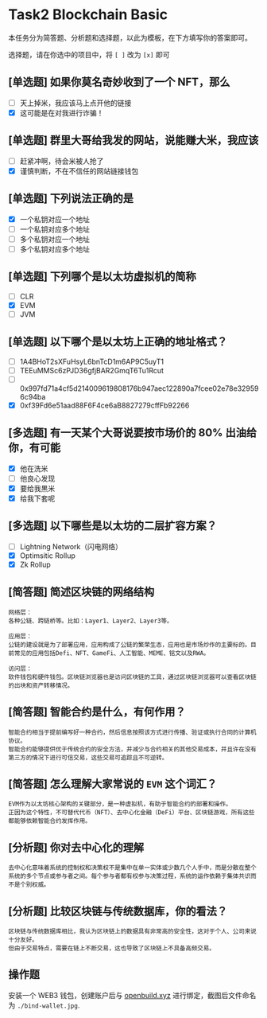 # Task2 Blockchain Basic

本任务分为简答题、分析题和选择题，以此为模板，在下方填写你的答案即可。

选择题，请在你选中的项目中，将 `[ ]` 改为 `[x]` 即可

## [单选题] 如果你莫名奇妙收到了一个 NFT，那么

- [ ] 天上掉米，我应该马上点开他的链接
- [x] 这可能是在对我进行诈骗！

## [单选题] 群里大哥给我发的网站，说能赚大米，我应该

- [ ] 赶紧冲啊，待会米被人抢了
- [x] 谨慎判断，不在不信任的网站链接钱包

## [单选题] 下列说法正确的是

- [x] 一个私钥对应一个地址
- [ ] 一个私钥对应多个地址
- [ ] 多个私钥对应一个地址
- [ ] 多个私钥对应多个地址

## [单选题] 下列哪个是以太坊虚拟机的简称

- [ ] CLR
- [x] EVM
- [ ] JVM

## [单选题] 以下哪个是以太坊上正确的地址格式？

- [ ] 1A4BHoT2sXFuHsyL6bnTcD1m6AP9C5uyT1
- [ ] TEEuMMSc6zPJD36gfjBAR2GmqT6Tu1Rcut
- [ ] 0x997fd71a4cf5d214009619808176b947aec122890a7fcee02e78e329596c94ba
- [x] 0xf39Fd6e51aad88F6F4ce6aB8827279cffFb92266

## [多选题] 有一天某个大哥说要按市场价的 80% 出油给你，有可能

- [x] 他在洗米
- [ ] 他良心发现
- [x] 要给我黒米
- [x] 给我下套呢

## [多选题] 以下哪些是以太坊的二层扩容方案？

- [ ] Lightning Network（闪电网络）
- [x] Optimsitic Rollup
- [x] Zk Rollup

## [简答题] 简述区块链的网络结构

```
网络层：
各种公链、跨链桥等。比如：Layer1、Layer2、Layer3等。  

应用层：
公链的建设就是为了部署应用，应用构成了公链的繁荣生态，应用也是市场炒作的主要标的。目前常见的应用包括Defi、NFT、GameFi、人工智能、MEME、铭文以及RWA。

访问层：
软件钱包和硬件钱包。区块链浏览器也是访问区块链的工具，通过区块链浏览器可以查看区块链的出块和资产转移情况。
```

## [简答题] 智能合约是什么，有何作用？

```
智能合约相当于提前编写好一种合约，然后信息按照该方式进行传播、验证或执行合同的计算机协议。
智能合约能够提供优于传统合约的安全方法，并减少与合约相关的其他交易成本，并且许在没有第三方的情况下进行可信交易，这些交易可追踪且不可逆转。
```

## [简答题] 怎么理解大家常说的 `EVM` 这个词汇？

```
EVM作为以太坊核心架构的关键部分，是一种虚拟机，有助于智能合约的部署和操作。
正因为这个特性，不可替代代币（NFT）、去中心化金融（DeFi）平台、区块链游戏，所有这些都能够依赖智能合约发挥作用。
```

## [分析题] 你对去中心化的理解

```
去中心化意味着系统的控制权和决策权不是集中在单一实体或少数几个人手中，而是分散在整个系统的多个节点或参与者之间。每个参与者都有权参与决策过程，系统的运作依赖于集体共识而不是个别权威。

```

## [分析题] 比较区块链与传统数据库，你的看法？

```
区块链与传统数据库相比，我认为区块链上的数据具有非常高的安全性，这对于个人、公司来说十分友好。
但由于交易特点，需要在链上不断交易，这也导致了区块链上不具备高频交易。

```

## 操作题

安装一个 WEB3 钱包，创建账户后与 [openbuild.xyz](https://openbuild.xyz/profile) 进行绑定，截图后文件命名为 `./bind-wallet.jpg`.